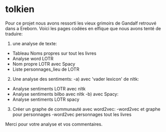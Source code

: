 # tolkien
Pour ce projet nous avons ressorti les vieux grimoirs de Gandalf retrouvé dans a Ereborn.
Voici les pages codées en elfique que nous avons tenté de traduire: 
1) une analyse de texte:
- Tableau Noms propres sur tout les livres
- Analyse word LOTR
- Nom propre LOTR avec Spacy
- Liste personnages_lieu de LOTR
2) Une analyse des sentiments:
  -a) avec 'vader lexicon' de nltk:
- Analyse sentiments LOTR avec nltk
- Analyse sentiments bilbo avec nltk
  -b) avec Spacy:
- Analyse sentiments LOTR spacy
3) Créer un graphe de communauté avec word2vec:
-word2vec et graphe pour personnages
-word2vec personnages tout les livres

Merci pour votre analyse et vos commentaires.
